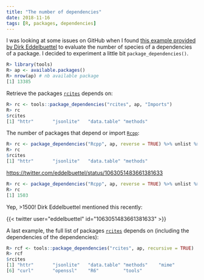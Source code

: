 ```yaml
---
title: "The number of dependencies"
date: 2018-11-16
tags: [R, packages, dependencies]
---
```


I was looking at some issues on GitHub when I found [this example provided by Dirk Eddelbuettel](https://github.com/RcppCore/RcppEigen/issues/62#issuecomment-438830002)
to evaluate the number of species of a dependencies of a package. I decided to
experiment a little bit `package_dependencies()`.

```R
R> library(tools)
R> ap <- available.packages()
R> nrow(ap) # nb available package
[1] 13385
```

Retrieve the packages [`rcites`](https://github.com/ropensci/rcites) depends on:

```R
R> rc <- tools::package_dependencies("rcites", ap, "Imports")
R> rc
$rcites
[1] "httr"       "jsonlite"   "data.table" "methods"
```

The number of packages that depend or import [`Rcpp`](https://cran.r-project.org/web/packages/Rcpp/index.html):

```R
R> rc <- package_dependencies("Rcpp", ap, reverse = TRUE) %>% unlist %>% length
R> rc
$rcites
[1] "httr"       "jsonlite"   "data.table" "methods"
```
https://twitter.com/eddelbuettel/status/1063051483661381633

```R
R> rc <- package_dependencies("Rcpp", ap, reverse = TRUE) %>% unlist %>% length
R> rc
[1] 1503
```

Yep, >1500! Dirk Eddelbuettel mentioned this recently:

{{< twitter user="eddelbuettel" id="1063051483661381633" >}}


A last example, the full list of packages
[`rcites`](https://github.com/ropensci/rcites) depends on (including the
dependencies of the dependencies):

```R
R> rcf <- tools::package_dependencies("rcites", ap, recursive = TRUE)
R> rcf
$rcites
[1] "httr"       "jsonlite"   "data.table" "methods"    "mime"       
[6] "curl"       "openssl"    "R6"         "tools"
```
